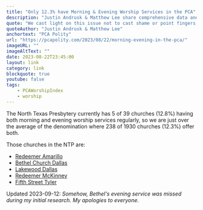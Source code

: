 ```yaml
---
title: "Only 12.3% have Morning & Evening Worship Services in the PCA"
description: "Justin Andrusk & Matthew Lee share comprehensive data and reflect on the prevalence of morning and evening worship in the PCA"
quote: "We cast light on this issue not to cast shame or point fingers, but because we love the evening worship service. It is a wonderful blessing of our Reformed heritage, but lamentably underutilized in the PCA today. Perhaps not every church can have both morning and evening services, but we would love to see it become as widespread as it once was."
quoteAuthor: "Justin Andrusk & Matthew Lee"
anchortext: "PCA Polity"
url: "https://pcapolity.com/2023/08/22/morning-evening-in-the-pca/"
imageURL: ""
imageAltText: ""
date: 2023-08-22T23:45:00
layout: link
category: link
blockquote: true
youtube: false
tags:
    - PCAWorshipIndex
    - worship
---
```


The North Texas Presbytery currently has 5 of 39 churches (12.8%) having both morning and evening worship services regularly, so we are just over the average of the denomination where 238 of 1930 churches (12.3%) offer both.

Those churches in the NTP are:

- [Redeemer Amarillo](http://www.redeemeramarillo.com/)
- [Bethel Church Dallas](http://bethelchurchpca.org)
- [Lakewood Dallas](https://www.lakewoodpres.com/)
- [Redeemer McKinney](http://www.redeemermckinney.com/)
- [Fifth Street Tyler](http://www.fifthstreetpca.org/)


Updated 2023-09-12: _Somehow, Bethel's evening service was missed during my initial research. My apologies to everyone._ 
